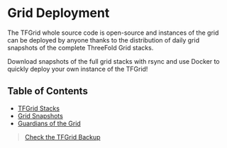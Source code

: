 # Grid Deployment

The TFGrid whole source code is open-source and instances of the grid can be deployed by anyone thanks to the distribution of daily grid snapshots of the complete ThreeFold Grid stacks.

Download snapshots of the full grid stacks with rsync and use Docker to quickly deploy your own instance of the TFGrid!

## Table of Contents

- [TFGrid Stacks](./tfgrid_stacks.md)
- [Grid Snapshots](./snapshots.md)
- [Guardians of the Grid](./tfgrid_guardians.md)

> [Check the TFGrid Backup](https://dashboard.bknd1.ninja.tf/)